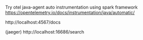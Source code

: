 Try otel java-agent auto instrumentation using spark framework
https://opentelemetry.io/docs/instrumentation/java/automatic/

http://localhost:4567/docs

(jaeger) http://localhost:16686/search

